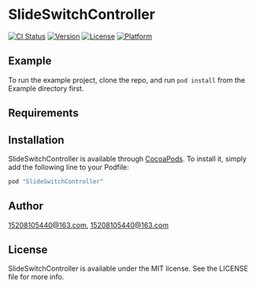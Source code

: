 # SlideSwitchController

[![CI Status](http://img.shields.io/travis/15208105440@163.com/SlideSwitchController.svg?style=flat)](https://travis-ci.org/15208105440@163.com/SlideSwitchController)
[![Version](https://img.shields.io/cocoapods/v/SlideSwitchController.svg?style=flat)](http://cocoapods.org/pods/SlideSwitchController)
[![License](https://img.shields.io/cocoapods/l/SlideSwitchController.svg?style=flat)](http://cocoapods.org/pods/SlideSwitchController)
[![Platform](https://img.shields.io/cocoapods/p/SlideSwitchController.svg?style=flat)](http://cocoapods.org/pods/SlideSwitchController)

## Example

To run the example project, clone the repo, and run `pod install` from the Example directory first.

## Requirements

## Installation

SlideSwitchController is available through [CocoaPods](http://cocoapods.org). To install
it, simply add the following line to your Podfile:

```ruby
pod "SlideSwitchController"
```

## Author

15208105440@163.com, 15208105440@163.com

## License

SlideSwitchController is available under the MIT license. See the LICENSE file for more info.
